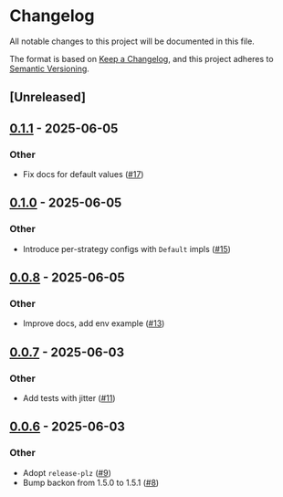 # Changelog

All notable changes to this project will be documented in this file.

The format is based on [Keep a Changelog](https://keepachangelog.com/en/1.0.0/),
and this project adheres to [Semantic Versioning](https://semver.org/spec/v2.0.0.html).

## [Unreleased]

## [0.1.1](https://github.com/yevtyushkin/backoff-config/compare/v0.1.0...v0.1.1) - 2025-06-05

### Other

- Fix docs for default values ([#17](https://github.com/yevtyushkin/backoff-config/pull/17))

## [0.1.0](https://github.com/yevtyushkin/backoff-config/compare/v0.0.8...v0.0.9) - 2025-06-05

### Other

- Introduce per-strategy configs with `Default` impls ([#15](https://github.com/yevtyushkin/backoff-config/pull/15))

## [0.0.8](https://github.com/yevtyushkin/backoff-config/compare/v0.0.7...v0.0.8) - 2025-06-05

### Other

- Improve docs, add env example ([#13](https://github.com/yevtyushkin/backoff-config/pull/13))

## [0.0.7](https://github.com/yevtyushkin/backoff-config/compare/v0.0.6...v0.0.7) - 2025-06-03

### Other

- Add tests with jitter ([#11](https://github.com/yevtyushkin/backoff-config/pull/11))

## [0.0.6](https://github.com/yevtyushkin/backoff-config/compare/v0.0.5...v0.0.6) - 2025-06-03

### Other

- Adopt `release-plz` ([#9](https://github.com/yevtyushkin/backoff-config/pull/9))
- Bump backon from 1.5.0 to 1.5.1 ([#8](https://github.com/yevtyushkin/backoff-config/pull/8))
